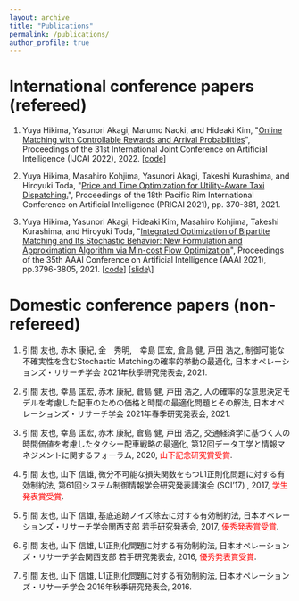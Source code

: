 ```yaml
---
layout: archive
title: "Publications"
permalink: /publications/
author_profile: true
---
```


# International conference papers (refereed)
1. Yuya Hikima, Yasunori Akagi, Marumo Naoki, and Hideaki Kim, "[Online Matching with Controllable Rewards and Arrival Probabilities](https://www.ijcai.org/proceedings/2022/0254.pdf)", Proceedings of the 31st International Joint Conference on Artificial Intelligence (IJCAI 2022), 2022. \[[code](https://github.com/Yuya-Hikima/IJCAI2022-Online-Matching-with-Controllable-Rewards-and-Arrival-Probabilities)\]

1. Yuya Hikima, Masahiro Kohjima, Yasunori Akagi, Takeshi Kurashima, and Hiroyuki Toda, "[Price and Time Optimization for Utility-Aware Taxi Dispatching.](https://link.springer.com/chapter/10.1007/978-3-030-89188-6_28)", Proceedings of the 18th Pacific Rim International Conference on Artificial Intelligence (PRICAI 2021), pp. 370-381, 2021.

1. Yuya Hikima, Yasunori Akagi, Hideaki Kim, Masahiro Kohjima, Takeshi Kurashima, and Hiroyuki Toda, "[Integrated Optimization of Bipartite Matching and Its Stochastic Behavior: New Formulation and Approximation Algorithm via Min-cost Flow Optimization](https://ojs.aaai.org/index.php/AAAI/article/view/16497)", Proceedings of the 35th AAAI Conference on Artificial Intelligence (AAAI 2021), pp.3796-3805, 2021. \[[code](https://github.com/Yuya-Hikima/AAAI-2021-Integrated-Optimization-fot-Bipartite-Matching-and-Its-Stochastic-Behavior)\] \[[slide]([https://github.com/Yuya-Hikima/AAAI-2021-Integrated-Optimization-fot-Bipartite-Matching-and-Its-Stochastic-Behavior](https://slideslive.com/38948403/integrated-optimization-of-bipartite-matching-and-its-stochastic-behavior-new-formulation-and-approximation-algorithm-via-mincost-flow-optimization))\] 


# Domestic conference papers (non-refereed)

1. 引間 友也, 赤木 康紀, 金　秀明,　幸島 匡宏, 倉島 健, 戸田 浩之,  制御可能な不確実性を含むStochastic Matchingの確率的挙動の最適化, 日本オペレーションズ・リサーチ学会 2021年秋季研究発表会, 2021. 

1. 引間 友也, 幸島 匡宏, 赤木 康紀, 倉島 健, 戸田 浩之,  人の確率的な意思決定モデルを考慮した配車のための価格と時間の最適化問題とその解法, 日本オペレーションズ・リサーチ学会 2021年春季研究発表会, 2021.

1. 引間 友也, 幸島 匡宏, 赤木 康紀, 倉島 健, 戸田 浩之, 交通経済学に基づく人の時間価値を考慮したタクシー配車戦略の最適化, 第12回データ工学と情報マネジメントに関するフォーラム, 2020, <span style="color: red; ">山下記念研究賞受賞</span>.

1. 引間 友也, 山下 信雄,  微分不可能な損失関数をもつL1正則化問題に対する有効制約法, 第61回システム制御情報学会研究発表講演会 (SCI’17) , 2017, <span style="color: red; ">学生発表賞受賞</span>. 

1. 引間 友也, 山下 信雄,  基底追跡ノイズ除去に対する有効制約法, 日本オペレーションズ・リサーチ学会関西支部 若手研究発表会, 2017, <span style="color: red; ">優秀発表賞受賞</span>.

1. 引間 友也, 山下 信雄,  L1正則化問題に対する有効制約法, 日本オペレーションズ・リサーチ学会関西支部 若手研究発表会, 2016, <span style="color: red; ">優秀発表賞受賞</span>.

1. 引間 友也, 山下 信雄,  L1正則化問題に対する有効制約法, 日本オペレーションズ・リサーチ学会 2016年秋季研究発表会, 2016. 

